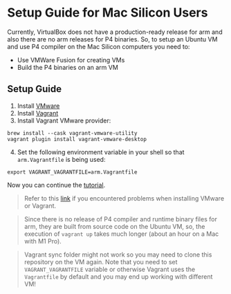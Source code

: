 # Setup Guide for Mac Silicon Users

Currently, VirtualBox does not have a production-ready release for arm and also there are no arm releases for P4 binaries. 
So, to setup an Ubuntu VM and use P4 compiler on the Mac Silicon computers you need to:
- Use VMWare Fusion for creating VMs
- Build the P4 binaries on an arm VM

## Setup Guide

1. Install [VMware](https://blogs.vmware.com/workstation/2024/05/vmware-workstation-pro-now-available-free-for-personal-use.html)
1. Install [Vagrant](https://developer.hashicorp.com/vagrant/install?product_intent=vagrant)
1. Install Vagrant VMware provider:
```
brew install --cask vagrant-vmware-utility
vagrant plugin install vagrant-vmware-desktop
```

4. Set the following environment variable in your shell so that `arm.Vagrantfile` is being used:
```
export VAGRANT_VAGRANTFILE=arm.Vagrantfile
```

Now you can continue the [tutorial](./README.md).


> Refer to this [link](https://gist.github.com/sbailliez/2305d831ebcf56094fd432a8717bed93) if you encountered problems when installing VMware or Vagrant.

> Since there is no release of P4 compiler and runtime binary files for arm, they are built from source code on the Ubuntu VM, so, the execution of `vagrant up` takes much longer (about an hour on a Mac with M1 Pro).

> Vagrant sync folder might not work so you may need to clone this repository on the VM again.
> Note that you need to set `VAGRANT_VAGRANTFILE` variable or otherwise Vagrant uses
> the `Vagrantfile` by default and you may end up working with different VM!
